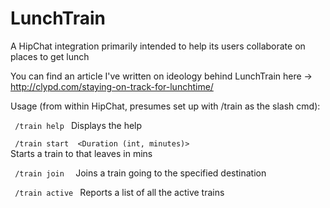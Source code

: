 LunchTrain
======================

A HipChat integration primarily intended to help its users collaborate on places to get lunch

You can find an article I've written on ideology behind LunchTrain here -> http://clypd.com/staying-on-track-for-lunchtime/

Usage (from within HipChat, presumes set up with /train as the slash cmd):

<code> /train help </code> Displays the help 

<code> /train start <Destination> <Duration (int, minutes)> </code> Starts a train to <Destination> that leaves in <Duration> mins

<code> /train join <Destination> </code> Joins a train going to the specified destination

<code> /train active </code> Reports a list of all the active trains
